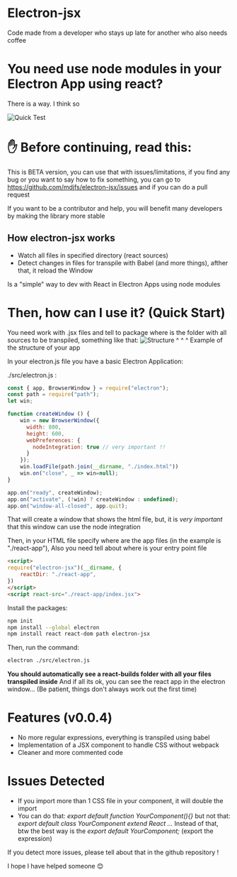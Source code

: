 # Electron-jsx

Code made from a developer who stays up late for another who also needs coffee

You need use node modules in your Electron App using react?
========
There is a way. I think so

![Quick Test](https://imgur.com/gghhTif.gif)

# ✋ Before continuing, read this:

This is BETA version, you can use that with issues/limitations, if you find any bug or you want to say how to fix something, you can go to https://github.com/mdjfs/electron-jsx/issues and if  you can do a pull request 

If you want to be a contributor and help, you will benefit many developers by making the library more stable

##  How electron-jsx works

  - Watch all files in specified directory (react sources)
  - Detect changes in files for transpile with Babel (and more things), afther that, it reload the Window

Is a "simple" way to dev with React in Electron Apps using node modules

# Then, how can I use it? (Quick Start)

You need work with .jsx files and tell to package where is the folder with all sources to be transpiled, something like that:
![Structure](https://imgur.com/5bFdMML.jpg)
^ ^ ^ Example of the structure of your app

In your electron.js file you have a basic Electron Application: 

./src/electron.js :
```javascript
const { app, BrowserWindow } = require("electron");
const path = require("path");
let win;

function createWindow () {
    win = new BrowserWindow({
      width: 800,
      height: 600,
      webPreferences: {
        nodeIntegration: true // very important !!
      }
    });
    win.loadFile(path.join(__dirname, "./index.html"))
    win.on("close", _ => win=null);
}

app.on("ready", createWindow);
app.on("activate", (!win) ? createWindow : undefined);
app.on("window-all-closed", app.quit);
```

That will create a window that shows the html file, but, it is *very important* that this window can use the node integration 

Then, in your HTML file specify where are the app files (in the example is "./react-app"), Also you need tell about where is your entry point file 
```html
<script>
require("electron-jsx")(__dirname, {
    reactDir: "./react-app",
})
</script>
<script react-src="./react-app/index.jsx">
```

Install the packages:

```bash
npm init
npm install --global electron
npm install react react-dom path electron-jsx
```
Then, run the command:
```bash
electron ./src/electron.js
```

**You should automatically see a react-builds folder with all your files transpiled inside**
And if all its ok, you can see the react app in the electron window... (Be patient, things don't always work out the first time)

Features (v0.0.4)
==============
* No more regular expressions, everything is transpiled using babel
* Implementation of a JSX component to handle CSS without webpack
* Cleaner and more commented code

Issues Detected
===============
* If you import more than 1 CSS file in your component, it will double the import
* You can do that: *export default function YourComponent(){}* but not that: *export default class YourComponent extend React ...* Instead of that, btw the best way is the *export default YourComponent;* (export the expression)

If you detect more issues, please tell about that in the github repository !

I hope I have helped someone 😊


